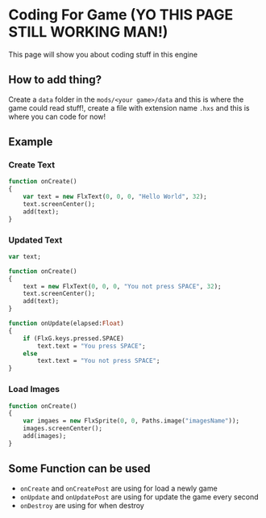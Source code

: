 # Coding For Game (YO THIS PAGE STILL WORKING MAN!)
This page will show you about coding stuff in this engine
## How to add thing?
Create a `data` folder in the `mods/<your game>/data` and this is where the game could read stuff!, create a file with extension name `.hxs` and this is where you can code for now!

## Example
### Create Text
```haxe
function onCreate()
{
    var text = new FlxText(0, 0, 0, "Hello World", 32);
    text.screenCenter();
    add(text);
}
```
### Updated Text
```haxe
var text;

function onCreate()
{
    text = new FlxText(0, 0, 0, "You not press SPACE", 32);
    text.screenCenter();
    add(text);
}

function onUpdate(elapsed:Float)
{
    if (FlxG.keys.pressed.SPACE)
        text.text = "You press SPACE";
    else
        text.text = "You not press SPACE";
}
```
### Load Images
```haxe
function onCreate()
{
    var imgaes = new FlxSprite(0, 0, Paths.image("imagesName"));
    images.screenCenter();
    add(images); 
} 
``` 
## Some Function can be used
* `onCreate` and `onCreatePost` are using for load a newly game
* `onUpdate` and `onUpdatePost` are using for update the game every second
* `onDestroy` are using for when destroy